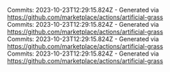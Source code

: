 Commits: 2023-10-23T12:29:15.824Z - Generated via https://github.com/marketplace/actions/artificial-grass
<br>
Commits: 2023-10-23T12:29:15.824Z - Generated via https://github.com/marketplace/actions/artificial-grass
<br>
Commits: 2023-10-23T12:29:15.824Z - Generated via https://github.com/marketplace/actions/artificial-grass
<br>
Commits: 2023-10-23T12:29:15.824Z - Generated via https://github.com/marketplace/actions/artificial-grass
<br>
